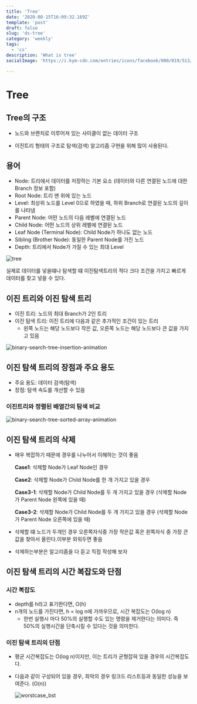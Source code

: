 ```yaml
---
title: 'Tree'
date: '2020-08-15T16:09:32.169Z'
template: 'post'
draft: false
slug: 'ds-tree'
category: 'weekly'
tags:
  - 'cs'
description: 'What is tree'
socialImage: 'https://i.kym-cdn.com/entries/icons/facebook/000/019/513/til.jpg'

---
```


# Tree

## Tree의 구조

- 노드와 브랜치로 이루어져 있는 사이클이 없는 데이터 구조

- 이진트리 형태의 구조로 탐색(검색) 알고리즘 구현을 위해 많이 사용된다.



## 용어

- Node: 트리에서 데이터를 저장하는 기본 요소 (데이터와 다른 연결된 노드에 대한 Branch 정보 포함)
- Root Node: 트리 맨 위에 있는 노드
- Level: 최상위 노드를 Level 0으로 하였을 때, 하위 Branch로 연결된 노드의 깊이를 나타냄
- Parent Node: 어떤 노드의 다음 레벨에 연결된 노드
- Child Node: 어떤 노드의 상위 레벨에 연결된 노드
- Leaf Node (Terminal Node): Child Node가 하나도 없는 노드
- Sibling (Brother Node): 동일한 Parent Node를 가진 노드
- Depth: 트리에서 Node가 가질 수 있는 최대 Level

![tree](/Users/seungjune/blog/DanSJKim.github.io/static/media/tree.png)

실제로 데이터를 넣을떄나 탐색할 떄 이진탐색트리의 적다 크다 조건을 가지고 빠르게 데이터를 찾고 넣을 수 있다.

## 이진 트리와 이진 탐색 트리

- 이진 트리: 노드의 최대 Branch가 2인 트리
- 이진 탐색 트리: 이진 트리에 다음과 같은 추가적인 조건이 있는 트리
  - 왼쪽 노드는 해당 노드보다 작은 값, 오른쪽 노드는 해당 노드보다 큰 값을 가지고 있음

![binary-search-tree-insertion-animation](/Users/seungjune/blog/DanSJKim.github.io/static/media/binary-search-tree-insertion-animation.gif)



## 이진 탐색 트리의 장점과 주요 용도

- 주요 용도: 데이터 검색(탐색)
- 장점: 탐색 속도를 개선할 수 있음

### 이진트리와 정렬된 배열간의 탐색 비교

![binary-search-tree-sorted-array-animation](/Users/seungjune/blog/DanSJKim.github.io/static/media/binary-search-tree-sorted-array-animation.gif)





## 이진 탐색 트리의 삭제

- 매우 복잡하기 때문에 경우를 나누어서 이해하는 것이 좋음

  **Case1**: 삭제할 Node가 Leaf Node인 경우

  **Case2**: 삭제할 Node가 Child Node를 한 개 가지고 있을 경우

  **Case3-1**: 삭제할 Node가 Child Node를 두 개 가지고 있을 경우 (삭제할 Node가 Parent Node 왼쪽에 있을 때)

  **Case3-2**: 삭제할 Node가 Child Node를 두 개 가지고 있을 경우 (삭제할 Node가 Parent Node 오른쪽에 있을 때)

- 삭제할 떄 노드가 두개인 경우 오른쪽자식중 가장 작은값 혹은 왼쪽자식 중 가장 큰값을 찾아서 올린다.이부분 외워두면 좋음

- 삭제하는부분은 알고리즘을 다 듣고 직접 작성해 보자

## 이진 탐색 트리의 시간 복잡도와 단점

### 시간 복잡도

- depth를 h라고 표기한다면, O(h)
- n개의 노드를 가진다면, h = log n에 가까우므로, 시간 복잡도는 O(log n)
  - 한번 실행시 마다 50%의 실행할 수도 있는 명령을 제거한다는 의미다. 즉 50%의 실행시간을 단축시킬 수 있다는 것을 의미한다.

### 이진 탐색 트리의 단점

- 평균 시간복잡도는 O(log n)이지만, 이는 트리가 균형잡혀 있을 경우의 시간복잡도다.

- 다음과 같이 구성되어 있을 경우, 최악의 경우 링크드 리스트등과 동일한 성능을 보여준다. (O(n))

  ![worstcase_bst](/Users/seungjune/blog/DanSJKim.github.io/static/media/worstcase_bst.png)